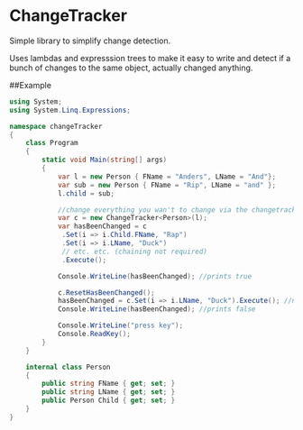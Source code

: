 # ChangeTracker
Simple library to simplify change detection.

Uses lambdas and expresssion trees to make it easy to write and detect if a bunch of changes to the same object, 
actually changed anything.

##Example
```c#
using System;
using System.Linq.Expressions;

namespace changeTracker
{
    class Program
    {
        static void Main(string[] args)
        {
            var l = new Person { FName = "Anders", LName = "And"};
            var sub = new Person { FName = "Rip", LName = "and" };
            l.child = sub;

            //change everything you wan't to change via the changetracker
            var c = new ChangeTracker<Person>(l);
            var hasBeenChanged = c
             .Set(i => i.Child.FName, "Rap")
             .Set(i => i.LName, "Duck")
             // etc. etc. (chaining not required)
             .Execute();

            Console.WriteLine(hasBeenChanged); //prints true

            c.ResetHasBeenChanged();
            hasBeenChanged = c.Set(i => i.LName, "Duck").Execute(); //nochange!!
            Console.WriteLine(hasBeenChanged); //prints false

            Console.WriteLine("press key");
            Console.ReadKey();
        }
    }

    internal class Person
    {
        public string FName { get; set; }
        public string LName { get; set; }
        public Person Child { get; set; }
    }
}

```
